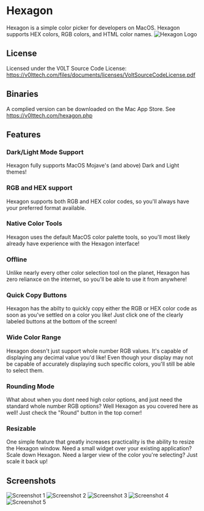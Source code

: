# Hexagon
Hexagon is a simple color picker for developers on MacOS. Hexagon supports HEX colors, RGB colors, and HTML color names.
![Hexagon Logo](https://v0lttech.com/assets/img/hexagonlogo.png)

## License
Licensed under the V0LT Source Code License: https://v0lttech.com/files/documents/licenses/VoltSourceCodeLicense.pdf

## Binaries
A complied version can be downloaded on the Mac App Store. See https://v0lttech.com/hexagon.php

## Features
### Dark/Light Mode Support
Hexagon fully supports MacOS Mojave's (and above) Dark and Light themes!

### RGB and HEX support
Hexagon supports both RGB and HEX color codes, so you'll always have your preferred format available.

### Native Color Tools
Hexagon uses the default MacOS color palette tools, so you'll most likely already have experience with the Hexagon interface!

### Offline
Unlike nearly every other color selection tool on the planet, Hexagon has zero relianxce on the internet, so you'll be able to use it from anywhere!

### Quick Copy Buttons
Hexagon has the abilty to quickly copy either the RGB or HEX color code as soon as you've settled on a color you like! Just click one of the clearly labeled buttons at the bottom of the screen!

### Wide Color Range
Hexagon doesn't just support whole number RGB values. It's capable of displaying any decimal value you'd like! Even though your display may not be capable of accurately displaying such specific colors, you'll still be able to select them.

### Rounding Mode
What about when you dont need high color options, and just need the standard whole number RGB options? Well Hexagon as you covered here as well! Just check the "Round" button in the top corner!

### Resizable
One simple feature that greatly increases practicality is the ability to resize the Hexagon window. Need a small widget over your existing application? Scale down Hexagon. Need a larger view of the color you're selecting? Just scale it back up!


## Screenshots
![Screenshot 1](https://v0lttech.com/files/images/hexagon/1.png)
![Screenshot 2](https://v0lttech.com/files/images/hexagon/2.png)
![Screenshot 3](https://v0lttech.com/files/images/hexagon/3.png)
![Screenshot 4](https://v0lttech.com/files/images/hexagon/4.png)
![Screenshot 5](https://v0lttech.com/files/images/hexagon/5.png)
